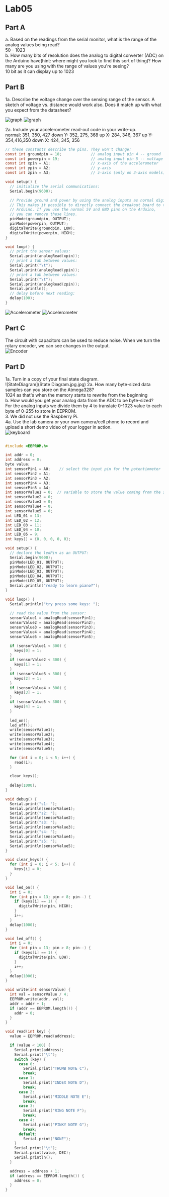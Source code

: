 # Lab05

## Part A
a. Based on the readings from the serial monitor, what is the range of the analog values being read? <br />
50 - 1023 <br />
b. How many bits of resolution does the analog to digital converter (ADC) on the Arduino have(hint: where might you look to find this sort of thing)? How many are you using with the range of values you're seeing? <br />
10 bit as it can display up to 1023 <br />

## Part B
1a. Describe the voltage change over the sensing range of the sensor. A sketch of voltage vs. distance would work also. Does it match up with what you expect from the datasheet? <br />

![graph](DrawingGraph.jpg)
![graph](original.png)

2a. Include your accelerometer read-out code in your write-up. <br />
normal: 351, 350, 427
down Y: 352, 275, 368
up X: 284, 346, 367
up Y: 354,416,350
down X: 424, 345, 356

```c
// these constants describe the pins. They won't change:
const int groundpin = 18;             // analog input pin 4 -- ground
const int powerpin = 19;              // analog input pin 5 -- voltage
const int xpin = A1;                  // x-axis of the accelerometer
const int ypin = A2;                  // y-axis
const int zpin = A3;                  // z-axis (only on 3-axis models)

void setup() {
  // initialize the serial communications:
  Serial.begin(9600);

  // Provide ground and power by using the analog inputs as normal digital pins.
  // This makes it possible to directly connect the breakout board to the
  // Arduino. If you use the normal 5V and GND pins on the Arduino,
  // you can remove these lines.
  pinMode(groundpin, OUTPUT);
  pinMode(powerpin, OUTPUT);
  digitalWrite(groundpin, LOW);
  digitalWrite(powerpin, HIGH);
}

void loop() {
  // print the sensor values:
  Serial.print(analogRead(xpin));
  // print a tab between values:
  Serial.print("\t");
  Serial.print(analogRead(ypin));
  // print a tab between values:
  Serial.print("\t");
  Serial.print(analogRead(zpin));
  Serial.println();
  // delay before next reading:
  delay(100);
}
```

![Accelerometer](Accelerometer.JPG)
![Accelerometer](Accelerometer1.JPG)

## Part C
The circuit with capacitors can be used to reduce noise. When we turn the rotary encoder, we can see changes in the output. <br />
![Encoder](rotary_encoder.jpg)

## Part D
1a. Turn in a copy of your final state diagram. <br />
![StateDiagram](State Diagram.jpg.jpg)
2a. How many byte-sized data samples can you store on the Atmega328? <br />
1024 as that's when the memory starts to rewrite from the beginning <br />
b. How would you get your analog data from the ADC to be byte-sized? <br />
For the analog inputs we divide them by 4 to translate 0-1023 value to each byte of 0-255 to store in EEPROM. <br />
3. We did not use the Raspberry Pi. <br />
4a. Use the lab camera or your own camera/cell phone to record and upload a short demo video of your logger in action. <br />
![keyboard](piano_keyboard.JPG)
```c

#include <EEPROM.h>

int addr = 0;
int address = 0;
byte value;
int sensorPin1 = A0;    // select the input pin for the potentiometer
int sensorPin2 = A1;
int sensorPin3 = A2;
int sensorPin4 = A3;
int sensorPin5 = A4;
int sensorValue1 = 0;  // variable to store the value coming from the sensor
int sensorValue2 = 0;
int sensorValue3 = 0;
int sensorValue4 = 0;
int sensorValue5 = 0;
int LED_01 = 13;
int LED_02 = 12;
int LED_03 = 11;
int LED_04 = 10;
int LED_05 = 9;
int keys[] = {0, 0, 0, 0, 0};

void setup() {
  // declare the ledPin as an OUTPUT:
  Serial.begin(9600);
  pinMode(LED_01, OUTPUT);
  pinMode(LED_02, OUTPUT);
  pinMode(LED_03, OUTPUT);
  pinMode(LED_04, OUTPUT);
  pinMode(LED_05, OUTPUT);
  Serial.println("ready to learn piano?");
}

void loop() {
  Serial.println("try press some keys: ");
  
  // read the value from the sensor:
  sensorValue1 = analogRead(sensorPin1);
  sensorValue2 = analogRead(sensorPin2);
  sensorValue3 = analogRead(sensorPin3);
  sensorValue4 = analogRead(sensorPin4);
  sensorValue5 = analogRead(sensorPin5);

  if (sensorValue1 < 300) {
    keys[0] = 1;
  }
  if (sensorValue2 < 300) {
    keys[1] = 1;
  }
  if (sensorValue3 < 300) {
    keys[2] = 1;
  }
  if (sensorValue4 < 300) {
    keys[3] = 1;
  }
  if (sensorValue5 < 300) {
    keys[4] = 1;
  }
  
  led_on();
  led_off();
  write(sensorValue1);
  write(sensorValue2);
  write(sensorValue3);
  write(sensorValue4);
  write(sensorValue5);

  for (int i = 0; i < 5; i++) {
    read(i);
  }

  clear_keys();
  
  delay(1000);
}

void debug() {
  Serial.print("s1: ");
  Serial.println(sensorValue1);
  Serial.print("s2: ");
  Serial.println(sensorValue2);
  Serial.print("s3: ");
  Serial.println(sensorValue3);
  Serial.print("s4: ");
  Serial.println(sensorValue4);
  Serial.print("s5: ");
  Serial.println(sensorValue5);
}

void clear_keys() {
  for (int i = 0; i < 5; i++) {
    keys[i] = 0;
  }
}

void led_on() {
  int i = 0;
  for (int pin = 13; pin > 8; pin--) {
    if (keys[i] == 1) {
      digitalWrite(pin, HIGH);
    }
    i++;
  }
  delay(1000);
}

void led_off() {
  int i = 0;
  for (int pin = 13; pin > 8; pin--) {
    if (keys[i] == 1) {
      digitalWrite(pin, LOW);
    }
    i++;
  }
  delay(1000);
}

void write(int sensorValue) {
  int val = sensorValue / 4;
  EEPROM.write(addr, val);
  addr = addr + 1;
  if (addr == EEPROM.length()) {
    addr = 0;
  }
}

void read(int key) {
  value = EEPROM.read(address);

  if (value < 100) {
    Serial.print(address);
    Serial.print("\t");
    switch (key) {
      case 0:
        Serial.print("THUMB NOTE C");
        break;
      case 1:
        Serial.print("INDEX NOTE D");
        break;
      case 2:
        Serial.print("MIDDLE NOTE E");
        break;
      case 3:
        Serial.print("RING NOTE F");
        break;
      case 4:
        Serial.print("PINKY NOTE G");
        break;
      default:
        Serial.print("NONE");
    }
    Serial.print("\t");
    Serial.print(value, DEC);
    Serial.println();
  }

  address = address + 1;
  if (address == EEPROM.length()) {
    address = 0;
  }
}
```
